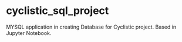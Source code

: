 # cyclistic_sql_project
MYSQL application in creating Database for Cyclistic project.
Based in Jupyter Notebook.
